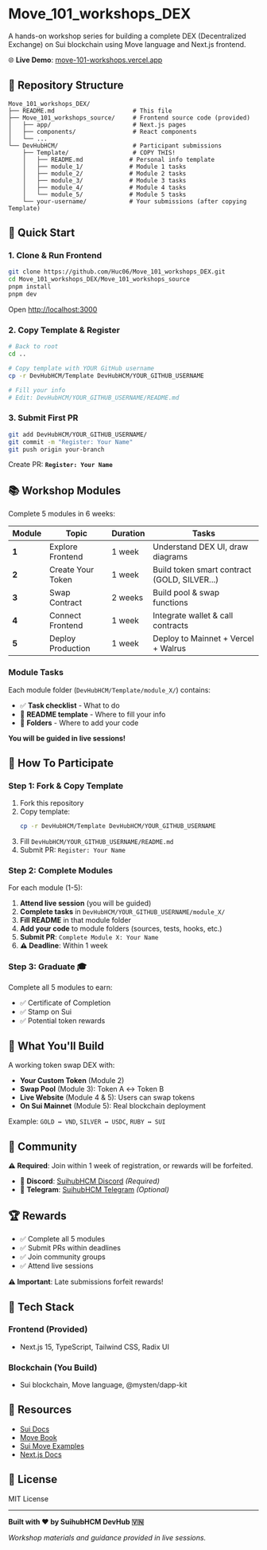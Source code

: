 # Move_101_workshops_DEX

A hands-on workshop series for building a complete DEX (Decentralized Exchange) on Sui blockchain using Move language and Next.js frontend.

🌐 **Live Demo**: [move-101-workshops.vercel.app](#)

## 📂 Repository Structure

```
Move_101_workshops_DEX/
├── README.md                      # This file
├── Move_101_workshops_source/     # Frontend source code (provided)
│   ├── app/                       # Next.js pages
│   ├── components/                # React components
│   └── ...
└── DevHubHCM/                     # Participant submissions
    ├── Template/                  # COPY THIS!
    │   ├── README.md             # Personal info template
    │   ├── module_1/             # Module 1 tasks
    │   ├── module_2/             # Module 2 tasks
    │   ├── module_3/             # Module 3 tasks
    │   ├── module_4/             # Module 4 tasks
    │   └── module_5/             # Module 5 tasks
    └── your-username/            # Your submissions (after copying Template)
```

## 🚀 Quick Start

### 1. Clone & Run Frontend

```bash
git clone https://github.com/Huc06/Move_101_workshops_DEX.git
cd Move_101_workshops_DEX/Move_101_workshops_source
pnpm install
pnpm dev
```

Open [http://localhost:3000](http://localhost:3000)

### 2. Copy Template & Register

```bash
# Back to root
cd ..

# Copy template with YOUR GitHub username
cp -r DevHubHCM/Template DevHubHCM/YOUR_GITHUB_USERNAME

# Fill your info
# Edit: DevHubHCM/YOUR_GITHUB_USERNAME/README.md
```

### 3. Submit First PR

```bash
git add DevHubHCM/YOUR_GITHUB_USERNAME/
git commit -m "Register: Your Name"
git push origin your-branch
```

Create PR: **`Register: Your Name`**

## 📚 Workshop Modules

Complete 5 modules in 6 weeks:

| Module | Topic | Duration | Tasks |
|--------|-------|----------|-------|
| **1** | Explore Frontend | 1 week | Understand DEX UI, draw diagrams |
| **2** | Create Your Token | 1 week | Build token smart contract (GOLD, SILVER...) |
| **3** | Swap Contract | 2 weeks | Build pool & swap functions |
| **4** | Connect Frontend | 1 week | Integrate wallet & call contracts |
| **5** | Deploy Production | 1 week | Deploy to Mainnet + Vercel + Walrus |

### Module Tasks

Each module folder (`DevHubHCM/Template/module_X/`) contains:
- ✅ **Task checklist** - What to do
- 📝 **README template** - Where to fill your info
- 📂 **Folders** - Where to add your code

**You will be guided in live sessions!**

## 🎯 How To Participate

### Step 1: Fork & Copy Template

1. Fork this repository
2. Copy template:
   ```bash
   cp -r DevHubHCM/Template DevHubHCM/YOUR_GITHUB_USERNAME
   ```
3. Fill `DevHubHCM/YOUR_GITHUB_USERNAME/README.md`
4. Submit PR: `Register: Your Name`

### Step 2: Complete Modules

For each module (1-5):

1. **Attend live session** (you will be guided)
2. **Complete tasks** in `DevHubHCM/YOUR_GITHUB_USERNAME/module_X/`
3. **Fill README** in that module folder
4. **Add your code** to module folders (sources, tests, hooks, etc.)
5. **Submit PR**: `Complete Module X: Your Name`
6. **⚠️ Deadline**: Within 1 week

### Step 3: Graduate 🎓

Complete all 5 modules to earn:
- ✅ Certificate of Completion
- ✅ Stamp on Sui
- ✅ Potential token rewards

## 📁 What You'll Build

A working token swap DEX with:

- **Your Custom Token** (Module 2)
- **Swap Pool** (Module 3): Token A ↔ Token B
- **Live Website** (Module 4 & 5): Users can swap tokens
- **On Sui Mainnet** (Module 5): Real blockchain deployment

Example: `GOLD ↔ VND`, `SILVER ↔ USDC`, `RUBY ↔ SUI`

## 👥 Community

**⚠️ Required**: Join within 1 week of registration, or rewards will be forfeited.

- 🔵 **Discord**: [SuihubHCM Discord](https://discord.gg/Q7dSWH7P) *(Required)*
- 📱 **Telegram**: [SuihubHCM Telegram](https://t.me/dolphinder) *(Optional)*

## 🏆 Rewards

- ✅ Complete all 5 modules
- ✅ Submit PRs within deadlines
- ✅ Join community groups
- ✅ Attend live sessions

**⚠️ Important**: Late submissions forfeit rewards!

## 📖 Tech Stack

### Frontend (Provided)
- Next.js 15, TypeScript, Tailwind CSS, Radix UI

### Blockchain (You Build)
- Sui blockchain, Move language, @mysten/dapp-kit

## 🔗 Resources

- [Sui Docs](https://docs.sui.io/)
- [Move Book](https://move-book.com/)
- [Sui Move Examples](https://examples.sui.io/)
- [Next.js Docs](https://nextjs.org/docs)

## 📝 License

MIT License

---

**Built with ❤️ by SuihubHCM DevHub 🇻🇳**

*Workshop materials and guidance provided in live sessions.*
